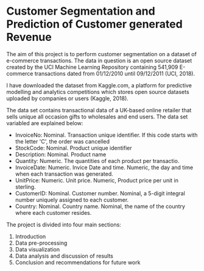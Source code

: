 # Customer Segmentation and Prediction of Customer generated Revenue

The aim of this project is to perform customer segmentation on a dataset of e-commerce transactions. The data in question is an open source dataset created by the UCI Machine Learning Repository containing 541,909 E-commerce transactions dated from 01/12/2010 until 09/12/2011 (UCI, 2018).

I have downloaded the dataset from Kaggle.com, a platform for predictive modelling and analytics competitions which stores open source datasets uploaded by companies or users (Kaggle, 2018).

The data set contains transactional data of a UK-based online retailer that sells unique all occasion gifts to wholesales and end users. The data set variabled are explained below:

* InvoiceNo: Nominal. Transaction unique identifier. If this code starts with the letter 'C', the order was cancelled
* StockCode: Nominal. Product unique identifier 
* Description: Nominal. Product name
* Quantity: Numeric. The quantities of each product per transactio. 	
* InvoiceDate: Numeric. Invice Date and time. Numeric, the day and time when each transaction was generated. 
* UnitPrice: Numeric. Unit price. Numeric, Product price per unit in sterling. 
* CustomerID: Nominal. Customer number. Nominal, a 5-digit integral number uniquely assigned to each customer. 
* Country: Nominal. Country name. Nominal, the name of the country where each customer resides.

The project is divided into four main sections: 
1. Introduction 
1.	Data pre-processing
1.  Data visualization
2.	Data analysis and discussion of results 
4.	Conclusion and recommendations for future work
